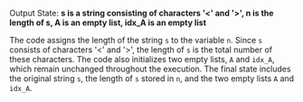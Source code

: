 Output State: **s is a string consisting of characters '<' and '>', n is the length of s, A is an empty list, idx_A is an empty list**

The code assigns the length of the string `s` to the variable `n`. Since `s` consists of characters '<' and '>', the length of `s` is the total number of these characters. The code also initializes two empty lists, `A` and `idx_A`, which remain unchanged throughout the execution. The final state includes the original string `s`, the length of `s` stored in `n`, and the two empty lists `A` and `idx_A`.